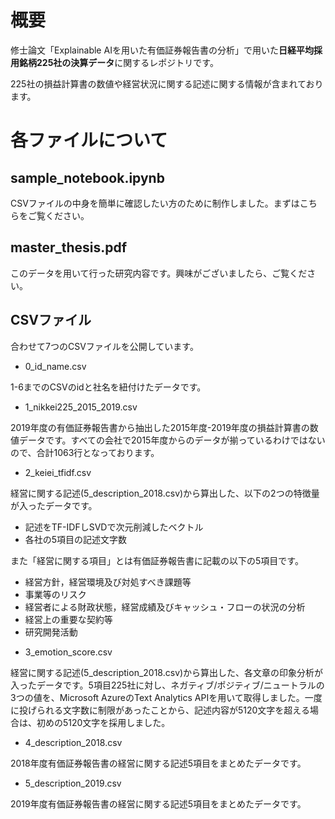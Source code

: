 # 概要

修士論文「Explainable AIを用いた有価証券報告書の分析」で用いた**日経平均採用銘柄225社の決算データ**に関するレポジトリです。

225社の損益計算書の数値や経営状況に関する記述に関する情報が含まれております。


# 各ファイルについて

## sample_notebook.ipynb

CSVファイルの中身を簡単に確認したい方のために制作しました。まずはこちらをご覧ください。

## master_thesis.pdf

このデータを用いて行った研究内容です。興味がございましたら、ご覧ください。

## CSVファイル

合わせて7つのCSVファイルを公開しています。

 - 0_id_name.csv
 
 1-6までのCSVのidと社名を紐付けたデータです。
 
 - 1_nikkei225_2015_2019.csv
 
 2019年度の有価証券報告書から抽出した2015年度-2019年度の損益計算書の数値データです。すべての会社で2015年度からのデータが揃っているわけではないので、合計1063行となっております。
 
 - 2_keiei_tfidf.csv
 
 経営に関する記述(5_description_2018.csv)から算出した、以下の2つの特徴量が入ったデータです。
 * 記述をTF-IDFしSVDで次元削減したベクトル
 * 各社の5項目の記述文字数
 
 また「経営に関する項目」とは有価証券報告書に記載の以下の5項目です。
 * 経営方針，経営環境及び対処すべき課題等
 * 事業等のリスク
 * 経営者による財政状態，経営成績及びキャッシュ・フローの状況の分析
 * 経営上の重要な契約等
 * 研究開発活動
 
 - 3_emotion_score.csv
 
 経営に関する記述(5_description_2018.csv)から算出した、各文章の印象分析が入ったデータです。5項目225社に対し、ネガティブ/ポジティブ/ニュートラルの3つの値を、Microsoft AzureのText Analytics APIを用いて取得しました。一度に投げられる文字数に制限があったことから、記述内容が5120文字を超える場合は、初めの5120文字を採用しました。
 
 - 4_description_2018.csv
 
2018年度有価証券報告書の経営に関する記述5項目をまとめたデータです。
 
 - 5_description_2019.csv
 
 2019年度有価証券報告書の経営に関する記述5項目をまとめたデータです。
 